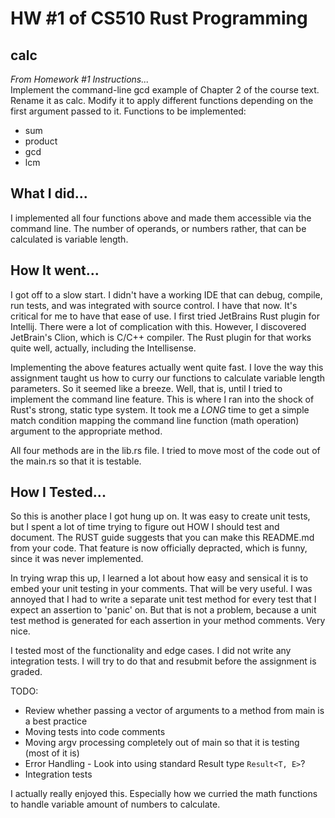 # HW #1 of CS510 Rust Programming

## calc
*From Homework #1 Instructions...*  
Implement the command-line gcd example of Chapter 2 of the course text. Rename it as calc. Modify it to apply different functions depending  on the first argument passed to it. Functions to be implemented:

* sum
* product
* gcd
* lcm

## What I did...
I implemented all four functions above and made them accessible via the command line. The number of operands, or numbers rather, that can be calculated is variable length.

## How It went...
I got off to a slow start.  I didn't have a working IDE that can debug, compile, run tests, and was integrated with source control.  I have that now.  It's critical for me to have that ease of use.  I first tried JetBrains Rust plugin for Intellij. There were a lot of complication with this.  However, I discovered JetBrain's Clion, which is C/C++ compiler.  The Rust plugin for that works quite well, actually, including the Intellisense.  

Implementing the above features actually went quite fast.  I love the way this assignment taught us how to curry our functions to calculate variable length parameters.  So it seemed like a breeze.  Well, that is, until I tried to implement the command line feature.  This is where I ran into the shock of Rust's strong, static type system.  It took me a *LONG* time to get a simple match condition mapping the command line function (math operation) argument to the appropriate method.

All four methods are in the lib.rs file.  I tried to move most of the code out of the main.rs so that it is testable.

## How I Tested...
So this is another place I got hung up on.  It was easy to create unit tests, but I spent a lot of time trying to figure out HOW I should test and document.  The RUST guide suggests that you can make this README.md from your code. That feature is now officially depracted, which is funny, since it was never implemented.  

In trying wrap this up, I learned a lot about how easy and sensical it is to embed your unit testing in your comments.  That will be very useful.  I was annoyed that I had to write a separate unit test method for every test that I expect an assertion to 'panic' on. But that is not a problem, because a unit test method is generated for each assertion in your method comments. Very nice.

I tested most of the functionality and edge cases.  I did not write any integration tests.  I will try to do that and resubmit before the assignment is graded.  

TODO:
* Review whether passing a vector of arguments to a method from main is a best practice
* Moving tests into code comments
* Moving argv processing completely out of main so that it is testing (most of it is)
* Error Handling - Look into using standard Result type `Result<T, E>`?
* Integration tests

I actually really enjoyed this. Especially how we curried the math functions to handle variable amount of numbers to calculate. 

